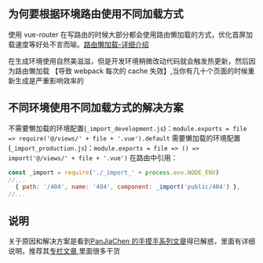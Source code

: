## 为何要根据环境路由使用不同加载方式

使用 vue-router 在写路由的时候大部分都会使用路由懒加载的方式，优化首屏加载速度等好处不言而喻。[路由懒加载-详细介绍](https://router.vuejs.org/zh-cn/advanced/lazy-loading.html)

在生成环境使用自然美滋滋，但是开发环境稍微改动代码就会触发热更新，然后因为路由懒加载 【导致 webpack 每次的 cache 失效】,当你有几十个页面的时候重新生成是严重影响效率的

## 不同环境使用不同加载方式的解决方案

不需要懒加载的环境配置(`_import_development.js`)：`module.exports = file => require('@/views/' + file + '.vue').default`
需要懒加载的环境配置(`_import_production.js`)：`module.exports = file => () => import('@/views/' + file + '.vue')`
在路由中引用：

```js
const _import = require('./_import_' + process.env.NODE_ENV)
//...
  { path: '/404', name: '404', component: _import('public/404') },
//...
```

## 说明

关于原因和解决方案是看到[PanJiaChen 的手摸手系列文章](https://segmentfault.com/a/1190000010043013)得已解惑，里面有详细说明，推荐其[专栏文章](https://segmentfault.com/blog/hand-to-hand),里面很多干货
